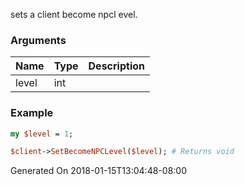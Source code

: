 sets a client become npcl evel.
### Arguments
**Name**|**Type**|**Description**
:---|:---|:---
level|int|

### Example

```perl
my $level = 1;

$client->SetBecomeNPCLevel($level); # Returns void
```


Generated On 2018-01-15T13:04:48-08:00